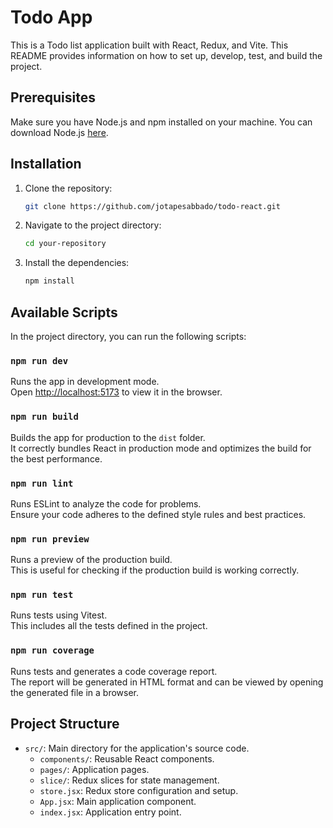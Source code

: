 # Todo App

This is a Todo list application built with React, Redux, and Vite. This README provides information on how to set up, develop, test, and build the project.

## Prerequisites

Make sure you have Node.js and npm installed on your machine. You can download Node.js [here](https://nodejs.org/).

## Installation

1. Clone the repository:

   ```bash
   git clone https://github.com/jotapesabbado/todo-react.git
   ```

2. Navigate to the project directory:

   ```bash
   cd your-repository
   ```

3. Install the dependencies:

   ```bash
   npm install
   ```

## Available Scripts

In the project directory, you can run the following scripts:

### `npm run dev`

Runs the app in development mode.\
Open [http://localhost:5173](http://localhost:5173) to view it in the browser.

### `npm run build`

Builds the app for production to the `dist` folder.\
It correctly bundles React in production mode and optimizes the build for the best performance.

### `npm run lint`

Runs ESLint to analyze the code for problems.\
Ensure your code adheres to the defined style rules and best practices.

### `npm run preview`

Runs a preview of the production build.\
This is useful for checking if the production build is working correctly.

### `npm run test`

Runs tests using Vitest.\
This includes all the tests defined in the project.

### `npm run coverage`

Runs tests and generates a code coverage report.\
The report will be generated in HTML format and can be viewed by opening the generated file in a browser.

## Project Structure

- `src/`: Main directory for the application's source code.
  - `components/`: Reusable React components.
  - `pages/`: Application pages.
  - `slice/`: Redux slices for state management.
  - `store.jsx`: Redux store configuration and setup.
  - `App.jsx`: Main application component.
  - `index.jsx`: Application entry point.
